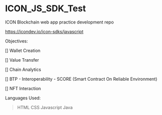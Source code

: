 # ICON_JS_SDK_Test
ICON Blockchain web app practice development repo

https://icondev.io/icon-sdks/javascript

Objectives:

[] Wallet Creation

[] Value Transfer

[] Chain Analytics

[] BTP - Interoperability - SCORE (Smart Contract On Reliable Environment)

[] NFT Interaction

Languages Used:

> HTML
> CSS
> Javascript
> Java
